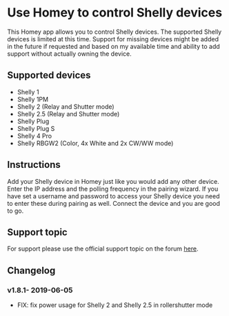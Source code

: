 # Use Homey to control Shelly devices
This Homey app allows you to control Shelly devices. The supported Shelly devices is limited at this time. Support for missing devices might be added in the future if requested and based on my available time and ability to add support without actually owning the device.

## Supported devices
* Shelly 1
* Shelly 1PM
* Shelly 2 (Relay and Shutter mode)
* Shelly 2.5 (Relay and Shutter mode)
* Shelly Plug
* Shelly Plug S
* Shelly 4 Pro
* Shelly RBGW2 (Color, 4x White and 2x CW/WW mode)

## Instructions
Add your Shelly device in Homey just like you would add any other device. Enter the IP address and the polling frequency in the pairing wizard. If you have set a username and password to access your Shelly device you need to enter these during pairing as well. Connect the device and you are good to go.

## Support topic
For support please use the official support topic on the forum [here](https://community.athom.com/t/765).

## Changelog
### v1.8.1- 2019-06-05
* FIX: fix power usage for Shelly 2 and Shelly 2.5 in rollershutter mode
